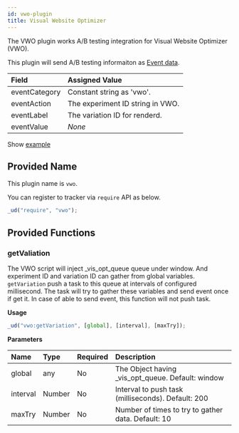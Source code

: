 ```yaml
---
id: vwo-plugin
title: Visual Website Optimizer
---
```


The VWO plugin works A/B testing integration for Visual Website Optimizer (VWO).

This plugin will send A/B testing informaiton as [Event data](./field-reference.html#event-tracking).

| Field         | Assigned Value                   |
| :------------ | :------------------------------- |
| eventCategory | Constant string as 'vwo'.        |
| eventAction   | The experiment ID string in VWO. |
| eventLabel    | The variation ID for renderd.    |
| eventValue    | _None_                           |

Show [example](https://userdive.github.io/agent.js/vwo/)

## Provided Name

This plugin name is `vwo`.

You can register to tracker via `require` API as below.

```js
_ud("require", "vwo");
```

## Provided Functions

### getValiation

The VWO script will inject \_vis_opt_queue queue under window.
And experiment ID and variation ID can gather from global variables.
`getVariation` push a task to this queue at intervals of configured millisecond.
The task will try to gather these variables and send event once if get it.
In case of able to send event, this function will not push task.

**Usage**

```js
_ud("vwo:getVariation", [global], [interval], [maxTry]);
```

**Parameters**

| Name     | Type   | Required | Description                                        |
| :------- | :----- | :------- | :------------------------------------------------- |
| global   | any    | No       | The Object having \_vis_opt_queue. Default: window |
| interval | Number | No       | Interval to push task (milliseconds). Default: 200 |
| maxTry   | Number | No       | Number of times to try to gather data. Default: 10 |
